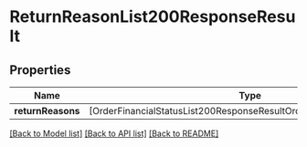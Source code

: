 # ReturnReasonList200ResponseResult

## Properties
Name | Type | Description | Notes
------------ | ------------- | ------------- | -------------
**returnReasons** | [OrderFinancialStatusList200ResponseResultOrderFinancialStatusesInner] |  | [optional] 

[[Back to Model list]](../README.md#documentation-for-models) [[Back to API list]](../README.md#documentation-for-api-endpoints) [[Back to README]](../README.md)


